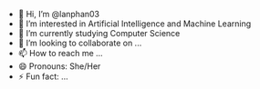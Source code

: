 - 👋 Hi, I’m @lanphan03
- 👀 I’m interested in Artificial Intelligence and Machine Learning
- 🌱 I’m currently studying Computer Science
- 💞️ I’m looking to collaborate on ...
- 📫 How to reach me ...
- 😄 Pronouns: She/Her
- ⚡ Fun fact: ...

<!---
lanphan03/lanphan03 is a ✨ special ✨ repository because its `README.md` (this file) appears on your GitHub profile.
You can click the Preview link to take a look at your changes.
--->
